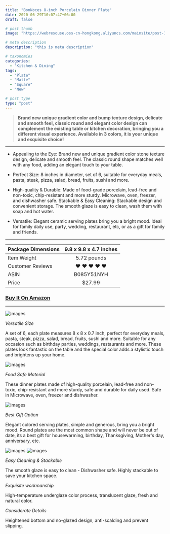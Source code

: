 ```yaml
---
title: "BonNoces 8-inch Porcelain Dinner Plate"
date: 2020-06-29T10:07:47+06:00
draft: false

# post thumb
image: "https://webresouse.oss-cn-hongkong.aliyuncs.com/mainsite/post-10.jpg"

# meta description
description: "this is meta description"

# taxonomies
categories: 
  - "Kitchen & Dining"
tags:
  - "Plate"
  - "Matte"
  - "Square"
  - "New"

# post type
type: "post"
---
```


> **Brand new unique gradient color and bump texture design, delicate and smooth feel, classic round and elegant color design can complement the existing table or kitchen decoration, bringing you a different visual experience. Available in 3 colors, it is your unique and exquisite choice!**

<hr>

- Appealing to the Eye: Brand new and unique gradient color stone texture design, delicate and smooth feel. The classic round shape matches well with any food, adding an elegant touch to your table.

- Perfect Size: 8 inches in diameter, set of 6, suitable for everyday meals, pasta, steak, pizza, salad, bread, fruits, sushi and more.

- High-quality & Durable: Made of food-grade porcelain, lead-free and non-toxic, chip-resistant and more sturdy. Microwave, oven, freezer, and dishwasher safe.
Stackable & Easy Cleaning: Stackable design and convenient storage. The smooth glaze is easy to clean, wash them with soap and hot water.

- Versatile: Elegant ceramic serving plates bring you a bright mood. Ideal for family daily use, party, wedding, restaurant, etc, or as a gift for family and friends.

<hr>

| Package Dimensions |9.8 x 9.8 x 4.7 inches|
| -------- |:-------:|
| Item Weight | 5.72 pounds  |
| Customer Reviews    | ❤️ ❤️ ❤️ ❤️ ❤️ |
| ASIN    | B085Y51NYH      |
| Price   | $27.99          |

### [Buy It On Amazon](https://www.amazon.com/dp/B085Y51NYH)

<hr>

![images](https://webresouse.oss-cn-hongkong.aliyuncs.com/mainsite/post_10/1.jpg)

*Versatile Size*

A set of 6, each plate measures 8 x 8 x 0.7 inch, perfect for everyday meals, pasta, steak, pizza, salad, bread, fruits, sushi and more. Suitable for any occasion such as birthday parties, weddings, restaurants and more. These plates look fantastic on the table and the special color adds a stylistic touch and brightens up your home.


![images](https://webresouse.oss-cn-hongkong.aliyuncs.com/mainsite/post_10/2.jpg)

*Food Safe Material*

These dinner plates made of high-quality porcelain, lead-free and non-toxic, chip-resistant and more sturdy, safe and durable for daily used. Safe in Microwave, oven, freezer and dishwasher.

![images](https://webresouse.oss-cn-hongkong.aliyuncs.com/mainsite/post_10/3.jpg)

*Best Gift Option*

Elegant colored serving plates, simple and generous, bring you a bright mood. Round plates are the most common shape and will never be out of date, its a best gift for housewarming, birthday, Thanksgiving, Mother's day, anniversary, etc.


![images](https://webresouse.oss-cn-hongkong.aliyuncs.com/mainsite/post_10/4.jpg)
![images](https://webresouse.oss-cn-hongkong.aliyuncs.com/mainsite/post_10/6.jpg)

*Easy Cleaning & Stackable*

The smooth glaze is easy to clean - Dishwasher safe.
Highly stackable to save your kitchen space.

*Exquisite workmanship*

High-temperature underglaze color process, translucent glaze, fresh and natural color.


*Considerate Details*

Heightened bottom and no-glazed design, anti-scalding and prevent slipping.